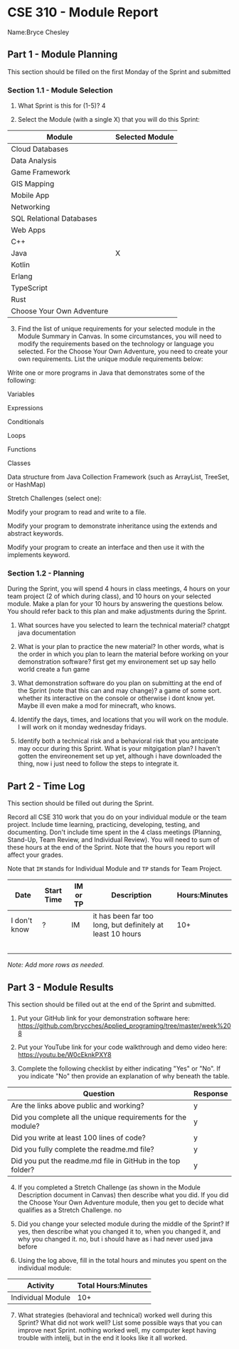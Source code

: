 # CSE 310 - Module Report

Name:Bryce Chesley

## Part 1 - Module Planning

This section should be filled on the first Monday of the Sprint and submitted

### Section 1.1 - Module Selection

1. What Sprint is this for (1-5)? 4

2. Select the Module (with a single X) that you will do this Sprint:

|Module                   |Selected Module|
|-------------------------|---------------|
|Cloud Databases          |               |
|Data Analysis            |               |
|Game Framework           |               |
|GIS Mapping              |               |
|Mobile App               |               |
|Networking               |               |
|SQL Relational Databases |               |
|Web Apps                 |               |
|C++                      |               |
|Java                     |      X        |
|Kotlin                   |               |
|Erlang                   |               |
|TypeScript               |               |
|Rust                     |               |
|Choose Your Own Adventure|               |

3. Find the list of unique requirements for your selected module in the Module Summary in Canvas.  In some circumstances, you will need to modify the requirements based on the technology or language you selected.  For the Choose Your Own Adventure, you need to create your own requirements.  List the unique module requirements below:

Write one or more programs in Java that demonstrates some of the following:

Variables

Expressions

Conditionals

Loops

Functions

Classes

Data structure from Java Collection Framework (such as ArrayList, TreeSet, or HashMap)

Stretch Challenges (select one):

Modify your program to read and write to a file.

Modify your program to demonstrate inheritance using the extends and abstract keywords.

Modify your program to create an interface and then use it with the implements keyword.

### Section 1.2 - Planning

During the Sprint, you will spend 4 hours in class meetings, 4 hours on your team project (2 of which during class), and 10 hours on your selected module.  Make a plan for your 10 hours by answering the questions below.  You should refer back to this plan and make adjustments during the Sprint.

1. What sources have you selected to learn the technical material?
chatgpt 
java documentation

2. What is your plan to practice the new material?  In other words, what is the order in which you plan to learn the material before working on your demonstration software?
first get my environement set up
say hello world
create a fun game

3. What demonstration software do you plan on submitting at the end of the Sprint (note that this can and may change)?
a game of some sort. whether its interactive on the console or otherwise i dont know yet. Maybe ill even make a mod for minecraft, who knows.

4. Identify the days, times, and locations that you will work on the module.
I will work on it monday wednesday fridays.

5. Identify both a technical risk and a behavioral risk that you antcipate may occur during this Sprint.  What is your mitgigation plan?
I haven't gotten the envireonement set up yet, although i have downloaded the thing, now i just need to follow the steps to integrate it.


## Part 2 - Time Log

This section should be filled out during the Sprint. 

Record all CSE 310 work that you do on your individual module or the team project.  Include time learning, practicing, developing, testing, and documenting.  Don't include time spent in the 4 class meetings (Planning, Stand-Up, Team Review, and Individual Review).  You will need to sum of these hours at the end of the Sprint. Note that the hours you report will affect your grades.

Note that `IM` stands for Individual Module and `TP` stands for Team Project.  

|Date        |Start Time|IM or TP|Description                                                 |Hours:Minutes|
|------------|----------|--------|------------------------------------------------------------|-------------|
|I don't know|  ?       |   IM   |it has been far too long, but definitely at least 10 hours  |   10+       |
|            |          |        |                                            |             |
|            |          |        |                                            |             |
|            |          |        |                                            |             |
|            |          |        |                                            |             |
|            |          |        |                                            |             |

_Note: Add more rows as needed._


## Part 3 - Module Results

This section should be filled out at the end of the Sprint and submitted.

1. Put your GitHub link for your demonstration software here: https://github.com/brycches/Applied_programing/tree/master/week%208

2. Put your YouTube link for your code walkthrough and demo video here: https://youtu.be/W0cEknkPXY8

3. Complete the following checklist by either indicating "Yes" or "No". If you indicate "No" then provide an explanation of why beneath the table.

|Question                                                    |Response|
|------------------------------------------------------------|--------|
|Are the links above public and working?                     |    y    |
|Did you complete all the unique requirements for the module?|    y    |
|Did you write at least 100 lines of code?                   |    y    |
|Did you fully complete the readme.md file?                  |    y    |
|Did you put the readme.md file in GitHub in the top folder? |    y    |

4. If you completed a Stretch Challenge (as shown in the Module Description document in Canvas) then describe what you did.  If you did the Choose Your Own Adventure module, then you get to decide what qualifies as a Stretch Challenge. no

5. Did you change your selected module during the middle of the Sprint?  If yes, then describe what you changed it to, when you changed it, and why you changed it. no, but i should have as i had never used java before

6. Using the log above, fill in the total hours and minutes you spent on the individual module:

|Activity         |Total Hours:Minutes|
|-----------------|-------------------|
|Individual Module|        10+           |

7. What strategies (behavioral and technical) worked well during this Sprint?  What did not work well?  List some possible ways that you can improve next Sprint.
nothing worked well, my computer kept having trouble with intelij, but in the end it looks like it all worked.

